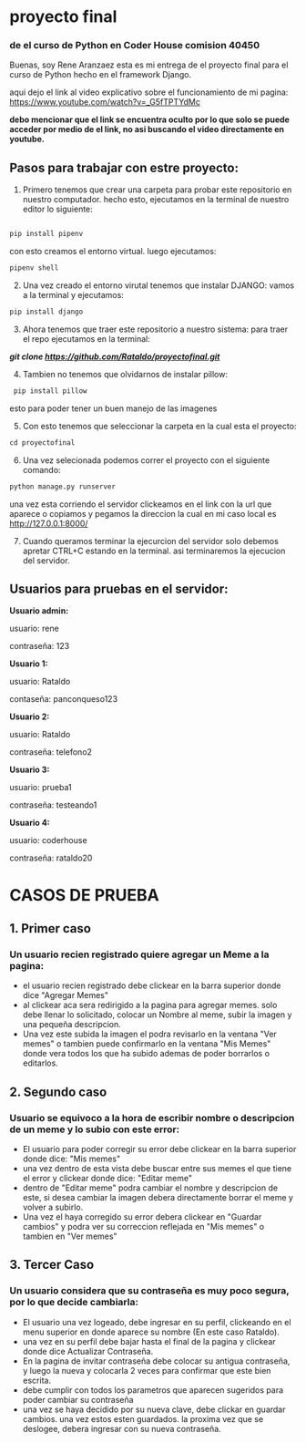 # proyecto final
###  de el curso de Python en Coder House comision 40450

Buenas, soy Rene Aranzaez esta es mi entrega de el proyecto final para el curso de Python hecho en el framework Django.

aqui dejo el link al video explicativo sobre el funcionamiento de mi pagina: https://www.youtube.com/watch?v=_G5fTPTYdMc

**debo mencionar que el link se encuentra oculto por lo que solo se puede acceder por medio de el link, no asi buscando el video directamente en youtube.**

## Pasos para trabajar con estre proyecto:

1. Primero tenemos que crear una carpeta para probar este repositorio en nuestro computador. hecho esto, ejecutamos en la terminal de nuestro editor lo siguiente:

```Python

pip install pipenv

```
con esto creamos el entorno virtual. luego ejecutamos:

```Python
pipenv shell
```

2. Una vez creado el entorno virutal tenemos que instalar DJANGO:
   vamos a la terminal y ejecutamos:
```Python
pip install django
```

3. Ahora tenemos que traer este repositorio a nuestro sistema:
   para traer el repo ejecutamos en la terminal:

  ***git clone https://github.com/Rataldo/proyectofinal.git***

4. Tambien no tenemos que olvidarnos de instalar pillow:
```Python
 pip install pillow  
```
esto para poder tener un buen manejo de las imagenes

5. Con esto tenemos que seleccionar la carpeta en la cual esta el proyecto:
```Python
cd proyectofinal
```

6. Una vez selecionada podemos correr el proyecto con el siguiente comando:

```Python
python manage.py runserver
```
una vez esta corriendo el servidor clickeamos en el link con la url que aparece o copiamos y pegamos la direccion
la cual en mi caso local es http://127.0.0.1:8000/

7. Cuando queramos terminar la ejecurcion del servidor solo debemos apretar CTRL+C estando en la terminal. asi terminaremos la ejecucion del servidor.



## Usuarios para pruebas en el servidor:

**Usuario admin:**

usuario: rene

contraseña: 123


**Usuario 1:**

usuario: Rataldo

contaseña: panconqueso123


**Usuario 2:**

usuario: Rataldo

contraseña: telefono2


**Usuario 3:**

usuario: prueba1

contraseña: testeando1


**Usuario 4:**

usuario: coderhouse

contraseña: rataldo20



# CASOS DE PRUEBA

## 1. Primer caso

### Un usuario recien registrado quiere agregar un Meme a la pagina:

- el usuario recien registrado debe clickear en la barra superior donde dice "Agregar Memes"
- al clickear aca sera redirigido a la pagina para agregar memes. solo debe llenar lo solicitado,
  colocar un Nombre al meme, subir la imagen y una pequeña descripcion.
- Una vez este subida la imagen el podra revisarlo en la ventana "Ver memes" o tambien
  puede confirmarlo en la ventana "Mis Memes" donde vera todos los que ha subido ademas de poder
  borrarlos o editarlos.



## 2. Segundo caso

### Usuario se equivoco a la hora de escribir nombre o descripcion de un meme y lo subio con este error:

- El usuario para poder corregir su error debe clickear en la barra superior donde dice: "Mis memes"
- una vez dentro de esta vista debe buscar entre sus memes el que tiene el error y clickear donde dice: "Editar meme"
- dentro de "Editar meme" podra cambiar el nombre y descripcion de este, si desea cambiar la imagen debera directamente
  borrar el meme y volver a subirlo.
- Una vez el haya corregido su error debera clickear en "Guardar cambios" y podra ver su correccion reflejada en
  "Mis memes" o tambien en "Ver memes"

## 3. Tercer Caso

### Un usuario considera que su contraseña es muy poco segura, por lo que decide cambiarla:

- El usuario una vez logeado, debe ingresar en su perfil, clickeando en el menu superior en donde aparece su nombre (En este caso Rataldo).
- una vez en su perfil debe bajar hasta el final de la pagina y clickear donde dice Actualizar Contraseña.
- En la pagina de invitar contraseña debe colocar su antigua contraseña, y luego la nueva y colocarla 2 veces para confirmar que este bien escrita.
- debe cumplir con todos los parametros que aparecen sugeridos para poder cambiar su contraseña
- una vez se haya decidido por su nueva clave, debe clickar en guardar cambios. una vez estos esten guardados. la proxima vez que se deslogee,
  debera ingresar con su nueva contraseña.














 
